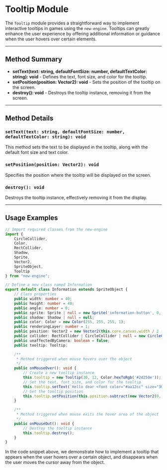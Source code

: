 # Tooltip Module
The `Tooltip` module provides a straightforward way to implement interactive tooltips in games using the `new-engine`. Tooltips can greatly enhance the user experience by offering additional information or guidance when the user hovers over certain elements.

---

## Method Summary

- **setText(text: string, defaultFontSize: number, defaultTextColor: string): void** - Defines the text, font size, and color for the tooltip.
- **setPosition(position: Vector2): void** - Sets the position of the tooltip on the screen.
- **destroy(): void** - Destroys the tooltip instance, removing it from the screen.

---

## Method Details

### `setText(text: string, defaultFontSize: number, defaultTextColor: string): void`
This method sets the text to be displayed in the tooltip, along with the default font size and text color.

### `setPosition(position: Vector2): void`
Specifies the position where the tooltip will be displayed on the screen.

### `destroy(): void`
Destroys the tooltip instance, effectively removing it from the display.

---

## Usage Examples

```typescript
// Import required classes from the new-engine
import {
    CircleCollider,
    Color,
    RectCollider,
    Shadow,
    Sprite,
    Vector2,
    SpriteObject,
    Tooltip
} from "new-engine";

// Define a new class named Information
export default class Information extends SpriteObject {
    // Class properties
    public width: number = 40;
    public height: number = 40;
    public angle: number = 0;
    public sprite: Sprite | null = new Sprite('information-button', 0, 0, 512, 512);
    public shadow: Shadow | null = null;
    public color: Color = new Color(255, 255, 255, 1);
    public renderingLayer: number = 1;
    public position: Vector2 = new Vector2(this.core.canvas.width / 2 - 200, this.core.canvas.height / 2);
    public collider: RectCollider | CircleCollider | null = new CircleCollider(20, new Vector2(0, 0));
    public unaffectedByCamera: boolean = false;
    public tooltip: Tooltip;

    /**
     * Method triggered when mouse hovers over the object
     */
    public onMouseOver(): void {
        // Create a new tooltip instance
        this.tooltip = new Tooltip(30, 12, Color.hexToRgb('#2d250e'));
        // Set the text, font size, and color for the tooltip
        this.tooltip.setText(`Hello dear <font color="#aa12cc" size="30">world</font><br><br>it's me <font color="#44ffcc" size="14">mario</font> i am writing to you<br>price<br><font size="15">How about</font> you?`, 12, '#aaffcc');
        // Set the tooltip position
        this.tooltip.setPosition(this.position.subtract(new Vector2(0, 80)));
    }

    /**
     * Method triggered when mouse exits the hover area of the object
     */
    public onMouseOut(): void {
        // Destroy the tooltip instance
        this.tooltip.destroy();
    }
}
```

In the code snippet above, we demonstrate how to implement a tooltip that appears when the user hovers over a certain object, and disappears when the user moves the cursor away from the object.